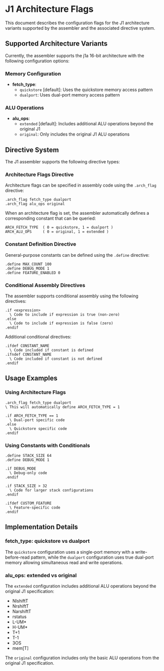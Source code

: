 # J1 Architecture Flags

This document describes the configuration flags for the J1 architecture variants supported by the assembler and the associated directive system.

## Supported Architecture Variants

Currently, the assembler supports the j1a 16-bit architecture with the following configuration options:

### Memory Configuration
- **fetch_type**:
  - `quickstore` [default]: Uses the quickstore memory access pattern
  - `dualport`: Uses dual-port memory access pattern

### ALU Operations
- **alu_ops**:
  - `extended` [default]: Includes additional ALU operations beyond the original J1
  - `original`: Only includes the original J1 ALU operations

## Directive System

The J1 assembler supports the following directive types:

### Architecture Flags Directive

Architecture flags can be specified in assembly code using the `.arch_flag` directive:

```
.arch_flag fetch_type dualport
.arch_flag alu_ops original
```

When an architecture flag is set, the assembler automatically defines a corresponding constant that can be queried:

```
ARCH_FETCH_TYPE  ( 0 = quickstore, 1 = dualport )
ARCH_ALU_OPS     ( 0 = original, 1 = extended )
```

### Constant Definition Directive

General-purpose constants can be defined using the `.define` directive:

```
.define MAX_COUNT 100
.define DEBUG_MODE 1
.define FEATURE_ENABLED 0
```

### Conditional Assembly Directives

The assembler supports conditional assembly using the following directives:

```
.if <expression>
  \ Code to include if expression is true (non-zero)
.else
  \ Code to include if expression is false (zero)
.endif
```

Additional conditional directives:

```
.ifdef CONSTANT_NAME
  \ Code included if constant is defined
.ifndef CONSTANT_NAME
  \ Code included if constant is not defined
.endif
```

## Usage Examples

### Using Architecture Flags

```
.arch_flag fetch_type dualport
\ This will automatically define ARCH_FETCH_TYPE = 1

.if ARCH_FETCH_TYPE == 1
  \ Dual-port specific code
.else
  \ Quickstore specific code
.endif
```

### Using Constants with Conditionals

```
.define STACK_SIZE 64
.define DEBUG_MODE 1

.if DEBUG_MODE
  \ Debug-only code
.endif

.if STACK_SIZE > 32
  \ Code for larger stack configurations
.endif

.ifdef CUSTOM_FEATURE
  \ Feature-specific code
.endif
```

## Implementation Details

### fetch_type: quickstore vs dualport

The `quickstore` configuration uses a single-port memory with a write-before-read pattern, while the `dualport` configuration uses true dual-port memory allowing simultaneous read and write operations.

### alu_ops: extended vs original

The `extended` configuration includes additional ALU operations beyond the original J1 specification:
- NlshiftT
- NrshiftT
- NarshiftT
- rstatus
- L-UM*
- H-UM*
- T+1
- T-1
- 3OS
- mem[T]

The `original` configuration includes only the basic ALU operations from the original J1 specification.
